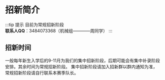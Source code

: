 # 招新简介

:::tip 提示
目前为常规招新阶段  
**联系人QQ**：3484073368（机械组————周同学）
:::

## 招新时间

一般每年新生入学后的9-11月为我们的集中招新阶段，后期可能会有集中补录阶段安排。其余时间为常规招新阶段。
集中招新阶段请加入招新群以群内通知为准，常规招新阶段请自行联系本赛季队长。